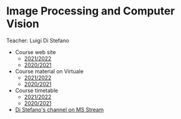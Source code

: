 # Image Processing and Computer Vision
Teacher: Luigi Di Stefano

- Course web site
  - [2021/2022](https://www.unibo.it/en/teaching/course-unit-catalogue/course-unit/2021/446598)
  - [2020/2021](https://www.unibo.it/en/teaching/course-unit-catalogue/course-unit/2020/446598)
- Course material on Virtuale
  - [2021/2022](https://virtuale.unibo.it/course/view.php?id=26168)
  - [2020/2021](https://virtuale.unibo.it/course/view.php?id=15527)
- Course timetable
  - [2021/2022](https://www.unibo.it/en/teaching/course-unit-catalogue/course-unit/2021/446598/orariolezioni)
  - [2020/2021](https://www.unibo.it/en/teaching/course-unit-catalogue/course-unit/2020/446598/orariolezioni)
- [Di Stefano's channel on MS Stream](https://web.microsoftstream.com/user/178c1432-b1e5-42ac-958e-11c4c1509376)

